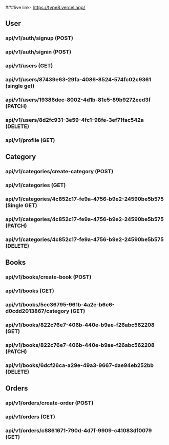 ###live link- https://type8.vercel.app/

## User

### api/v1/auth/signup (POST)

### api/v1/auth/signin (POST)

### api/v1/users (GET)

### api/v1/users/87439e63-29fa-4086-8524-574fc02c9361 (single get)

### api/v1/users/19386dec-8002-4d1b-81e5-89b9272eed3f (PATCH)

### api/v1/users/8d2fc931-3e59-4fc1-98fe-3ef71fac542a (DELETE)

### api/v1/profile (GET)

## Category

### api/v1/categories/create-category (POST)

### api/v1/categories (GET)

### api/v1/categories/4c852c17-fe9a-4756-b9e2-24590be5b575 (Single GET)

### api/v1/categories/4c852c17-fe9a-4756-b9e2-24590be5b575 (PATCH)

### api/v1/categories/4c852c17-fe9a-4756-b9e2-24590be5b575 (DELETE)

## Books

### api/v1/books/create-book (POST)

### api/v1/books (GET)

### api/v1/books/5ec36795-961b-4a2e-b6c6-d0cdd2013867/category (GET)

### api/v1/books/822c76e7-406b-440e-b9ae-f26abc562208 (GET)

### api/v1/books/822c76e7-406b-440e-b9ae-f26abc562208 (PATCH)

### api/v1/books/6dcf26ca-a29e-49a3-9667-dae94eb252bb (DELETE)

## Orders

### api/v1/orders/create-order (POST)

### api/v1/orders (GET)

### api/v1/orders/c8861671-790d-4d7f-9909-c41083df0079 (GET)
